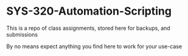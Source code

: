 # SYS-320-Automation-Scripting

This is a repo of class assignments, stored here for backups, and submissions

By no means expect anything you find here to work for your use-case
